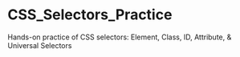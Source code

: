 # CSS_Selectors_Practice
Hands-on practice of CSS selectors: Element, Class, ID, Attribute, &amp; Universal Selectors 
